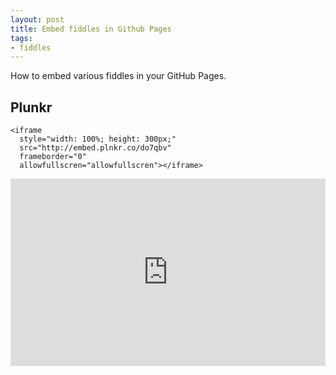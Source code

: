 ```yaml
---
layout: post
title: Embed fiddles in Github Pages
tags:
- fiddles
---
```


How to embed various fiddles in your GitHub Pages.

## Plunkr
```
<iframe 
  style="width: 100%; height: 300px;" 
  src="http://embed.plnkr.co/do7qbv" 
  frameborder="0" 
  allowfullscren="allowfullscren"></iframe>
```
<iframe style="width: 100%; height: 300px;" src="http://embed.plnkr.co/do7qbv" frameborder="0" allowfullscren="allowfullscren"></iframe>
